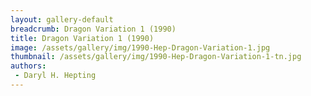 ```yaml
---
layout: gallery-default
breadcrumb: Dragon Variation 1 (1990)
title: Dragon Variation 1 (1990)
image: /assets/gallery/img/1990-Hep-Dragon-Variation-1.jpg
thumbnail: /assets/gallery/img/1990-Hep-Dragon-Variation-1-tn.jpg
authors:
 - Daryl H. Hepting
---
```

